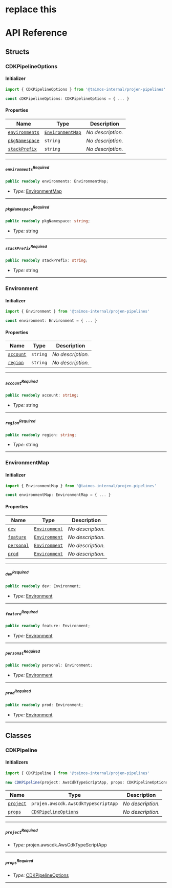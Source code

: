 # replace this
# API Reference <a name="API Reference" id="api-reference"></a>


## Structs <a name="Structs" id="Structs"></a>

### CDKPipelineOptions <a name="CDKPipelineOptions" id="@taimos-internal/projen-pipelines.CDKPipelineOptions"></a>

#### Initializer <a name="Initializer" id="@taimos-internal/projen-pipelines.CDKPipelineOptions.Initializer"></a>

```typescript
import { CDKPipelineOptions } from '@taimos-internal/projen-pipelines'

const cDKPipelineOptions: CDKPipelineOptions = { ... }
```

#### Properties <a name="Properties" id="Properties"></a>

| **Name** | **Type** | **Description** |
| --- | --- | --- |
| <code><a href="#@taimos-internal/projen-pipelines.CDKPipelineOptions.property.environments">environments</a></code> | <code><a href="#@taimos-internal/projen-pipelines.EnvironmentMap">EnvironmentMap</a></code> | *No description.* |
| <code><a href="#@taimos-internal/projen-pipelines.CDKPipelineOptions.property.pkgNamespace">pkgNamespace</a></code> | <code>string</code> | *No description.* |
| <code><a href="#@taimos-internal/projen-pipelines.CDKPipelineOptions.property.stackPrefix">stackPrefix</a></code> | <code>string</code> | *No description.* |

---

##### `environments`<sup>Required</sup> <a name="environments" id="@taimos-internal/projen-pipelines.CDKPipelineOptions.property.environments"></a>

```typescript
public readonly environments: EnvironmentMap;
```

- *Type:* <a href="#@taimos-internal/projen-pipelines.EnvironmentMap">EnvironmentMap</a>

---

##### `pkgNamespace`<sup>Required</sup> <a name="pkgNamespace" id="@taimos-internal/projen-pipelines.CDKPipelineOptions.property.pkgNamespace"></a>

```typescript
public readonly pkgNamespace: string;
```

- *Type:* string

---

##### `stackPrefix`<sup>Required</sup> <a name="stackPrefix" id="@taimos-internal/projen-pipelines.CDKPipelineOptions.property.stackPrefix"></a>

```typescript
public readonly stackPrefix: string;
```

- *Type:* string

---

### Environment <a name="Environment" id="@taimos-internal/projen-pipelines.Environment"></a>

#### Initializer <a name="Initializer" id="@taimos-internal/projen-pipelines.Environment.Initializer"></a>

```typescript
import { Environment } from '@taimos-internal/projen-pipelines'

const environment: Environment = { ... }
```

#### Properties <a name="Properties" id="Properties"></a>

| **Name** | **Type** | **Description** |
| --- | --- | --- |
| <code><a href="#@taimos-internal/projen-pipelines.Environment.property.account">account</a></code> | <code>string</code> | *No description.* |
| <code><a href="#@taimos-internal/projen-pipelines.Environment.property.region">region</a></code> | <code>string</code> | *No description.* |

---

##### `account`<sup>Required</sup> <a name="account" id="@taimos-internal/projen-pipelines.Environment.property.account"></a>

```typescript
public readonly account: string;
```

- *Type:* string

---

##### `region`<sup>Required</sup> <a name="region" id="@taimos-internal/projen-pipelines.Environment.property.region"></a>

```typescript
public readonly region: string;
```

- *Type:* string

---

### EnvironmentMap <a name="EnvironmentMap" id="@taimos-internal/projen-pipelines.EnvironmentMap"></a>

#### Initializer <a name="Initializer" id="@taimos-internal/projen-pipelines.EnvironmentMap.Initializer"></a>

```typescript
import { EnvironmentMap } from '@taimos-internal/projen-pipelines'

const environmentMap: EnvironmentMap = { ... }
```

#### Properties <a name="Properties" id="Properties"></a>

| **Name** | **Type** | **Description** |
| --- | --- | --- |
| <code><a href="#@taimos-internal/projen-pipelines.EnvironmentMap.property.dev">dev</a></code> | <code><a href="#@taimos-internal/projen-pipelines.Environment">Environment</a></code> | *No description.* |
| <code><a href="#@taimos-internal/projen-pipelines.EnvironmentMap.property.feature">feature</a></code> | <code><a href="#@taimos-internal/projen-pipelines.Environment">Environment</a></code> | *No description.* |
| <code><a href="#@taimos-internal/projen-pipelines.EnvironmentMap.property.personal">personal</a></code> | <code><a href="#@taimos-internal/projen-pipelines.Environment">Environment</a></code> | *No description.* |
| <code><a href="#@taimos-internal/projen-pipelines.EnvironmentMap.property.prod">prod</a></code> | <code><a href="#@taimos-internal/projen-pipelines.Environment">Environment</a></code> | *No description.* |

---

##### `dev`<sup>Required</sup> <a name="dev" id="@taimos-internal/projen-pipelines.EnvironmentMap.property.dev"></a>

```typescript
public readonly dev: Environment;
```

- *Type:* <a href="#@taimos-internal/projen-pipelines.Environment">Environment</a>

---

##### `feature`<sup>Required</sup> <a name="feature" id="@taimos-internal/projen-pipelines.EnvironmentMap.property.feature"></a>

```typescript
public readonly feature: Environment;
```

- *Type:* <a href="#@taimos-internal/projen-pipelines.Environment">Environment</a>

---

##### `personal`<sup>Required</sup> <a name="personal" id="@taimos-internal/projen-pipelines.EnvironmentMap.property.personal"></a>

```typescript
public readonly personal: Environment;
```

- *Type:* <a href="#@taimos-internal/projen-pipelines.Environment">Environment</a>

---

##### `prod`<sup>Required</sup> <a name="prod" id="@taimos-internal/projen-pipelines.EnvironmentMap.property.prod"></a>

```typescript
public readonly prod: Environment;
```

- *Type:* <a href="#@taimos-internal/projen-pipelines.Environment">Environment</a>

---

## Classes <a name="Classes" id="Classes"></a>

### CDKPipeline <a name="CDKPipeline" id="@taimos-internal/projen-pipelines.CDKPipeline"></a>

#### Initializers <a name="Initializers" id="@taimos-internal/projen-pipelines.CDKPipeline.Initializer"></a>

```typescript
import { CDKPipeline } from '@taimos-internal/projen-pipelines'

new CDKPipeline(project: AwsCdkTypeScriptApp, props: CDKPipelineOptions)
```

| **Name** | **Type** | **Description** |
| --- | --- | --- |
| <code><a href="#@taimos-internal/projen-pipelines.CDKPipeline.Initializer.parameter.project">project</a></code> | <code>projen.awscdk.AwsCdkTypeScriptApp</code> | *No description.* |
| <code><a href="#@taimos-internal/projen-pipelines.CDKPipeline.Initializer.parameter.props">props</a></code> | <code><a href="#@taimos-internal/projen-pipelines.CDKPipelineOptions">CDKPipelineOptions</a></code> | *No description.* |

---

##### `project`<sup>Required</sup> <a name="project" id="@taimos-internal/projen-pipelines.CDKPipeline.Initializer.parameter.project"></a>

- *Type:* projen.awscdk.AwsCdkTypeScriptApp

---

##### `props`<sup>Required</sup> <a name="props" id="@taimos-internal/projen-pipelines.CDKPipeline.Initializer.parameter.props"></a>

- *Type:* <a href="#@taimos-internal/projen-pipelines.CDKPipelineOptions">CDKPipelineOptions</a>

---






